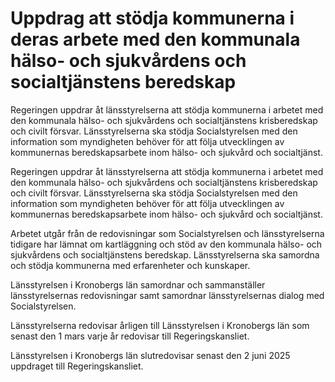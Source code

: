 # Uppdrag att stödja kommunerna i deras arbete med den kommunala hälso- och sjukvårdens och socialtjänstens beredskap

Regeringen uppdrar åt länsstyrelserna att stödja kommunerna i arbetet med den kommunala hälso- och sjukvårdens och socialtjänstens krisberedskap och civilt försvar. Länsstyrelserna ska stödja Socialstyrelsen med den information som myndigheten behöver för att följa utvecklingen av kommunernas beredskapsarbete inom hälso- och sjukvård och socialtjänst.

Regeringen uppdrar åt länsstyrelserna att stödja kommunerna i arbetet med den kommunala hälso- och sjukvårdens och socialtjänstens krisberedskap och civilt försvar. Länsstyrelserna ska stödja Socialstyrelsen med den information som myndigheten behöver för att följa utvecklingen av kommunernas beredskapsarbete inom hälso- och sjukvård och socialtjänst.

Arbetet utgår från de redovisningar som Socialstyrelsen och länsstyrelserna tidigare har lämnat om kartläggning och stöd av den kommunala hälso- och sjukvårdens och socialtjänstens beredskap. Länsstyrelserna ska samordna och stödja kommunerna med erfarenheter och kunskaper.

Länsstyrelsen i Kronobergs län samordnar och sammanställer länsstyrelsernas redovisningar samt samordnar länsstyrelsernas dialog med Socialstyrelsen.

Länsstyrelserna redovisar årligen till Länsstyrelsen i Kronobergs län som senast den 1 mars varje år redovisar till Regeringskansliet.

Länsstyrelsen i Kronobergs län slutredovisar senast den 2 juni 2025 uppdraget till Regeringskansliet.
